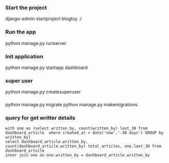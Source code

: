 ### Start the project
django-admin startproject blogtoy ./

### Run the app 
python manage.py runserver

### Init application 
python manage.py startapp dashboard


### super user
python manage.py createsuperuser

### 
python manage.py migrate
python manage.py makemigrations


### query for get writter details 
    with one as (select written_by, count(written_by) last_30 from dashboard_article  where created_at > date('now','-30 days') GROUP by written_by)
    select dashboard_article.written_by, count(dashboard_article.written_by) total_articles, one.last_30 from dashboard_article  
    inner join one on one.written_by = dashboard_article.written_by
